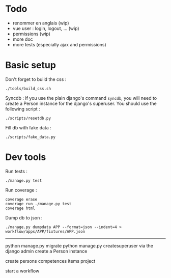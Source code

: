 
# Todo

* renommer en anglais (wip)
* vue user : login, logout, ... (wip)
* permissions (wip)
* more doc
* more tests (especially ajax and permissions)

# Basic setup

Don't forget to build the css :

    ./tools/build_css.sh

Syncdb :
If you use the plain django's command `syncdb`, you will need to create a Person instance for the django's superuser. You should use the following script :

    ./scripts/resetdb.py

Fill db with fake data :

    ./scripts/fake_data.py

# Dev tools

Run tests :

    ./manage.py test

Run coverage :

    coverage erase
    coverage run ./manage.py test
    coverage html

Dump db to json :

    ./manage.py dumpdata APP --format=json --indent=4 > workflow/apps/APP/fixtures/APP.json

---------------------------------------------------------

python manage.py migrate
python manage.py createsuperuser
via the django admin create a Person instance

create
    persons
    competences
    items
    project

start a workflow
